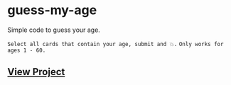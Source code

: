 # guess-my-age
Simple code to guess your age.

`Select all cards that contain your age, submit and 💥.`
`Only works for ages 1 - 60.`

## [View Project](https://ashakarungi.github.io/guess-my-age)
